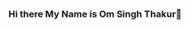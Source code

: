 ### Hi there My Name is Om Singh Thakur👋

<!--
**Coding2alpha/Coding2alpha** is a ✨ _special_ ✨ repository because its `README.md` (this file) appears on your GitHub profile.

Here are some ideas to get you started:

- 🔭 I’m currently Pursuing my BTech Degree from Indian Institute Of Information Technology Nagpur (IIITN) .
- 🌱 I have a good Knowledge of DSA and solved many questions in different platforms.
- 👯 I’m Full Stack Web Developer (MERN STACK) .
-->
